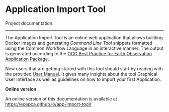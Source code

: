 # Application Import Tool

Project documentation.

---

The Application Import Tool is an online web application that allows building Docker images and
generating *Command Line Tool* snippets formatted using the Common Workflow Language in an
interactive manner. The output is generated according to the
[OGC Best Practice for Earth Observation Application Package](https://docs.ogc.org/bp/20-089r1.html).

New users that are getting started with this tool should start by reading with the provided [User Manual].
It gives many insights about the tool  Graphical User Interface as well as guidelines on how to import
your first Application.

**Online version**

An online version of this documentation is available at <https://eoepca.github.io/app-import-tool/>

[User Manual]: user-manual/index.md